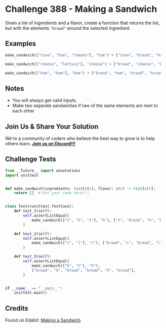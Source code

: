 # Challenge 388 - Making a Sandwich

Given a list of ingredients and a flavor, create a function that returns the list, but with the elements `"bread"` around the selected ingredient.

## Examples
```python
make_sandwich(["tuna", "ham", "tomato"], "ham") ➞ ["tuna", "bread", "ham", "bread", "tomato"]

make_sandwich(["cheese", "lettuce"], "cheese") ➞ ["bread", "cheese", "bread", "lettuce"]

make_sandwich(["ham", "ham"], "ham") ➞ ["bread", "ham", "bread", "bread", "ham", "bread"]
```
## Notes

- You will always get valid inputs.
- Make two separate sandwiches if two of the same elements are next to each other

## Join Us & Share Your Solution

We're a community of coders who believe the best way to grow is to help others learn. **[Join us on Discord!!!]("https"://discord.gg/sfHykntuGy)**

## Challenge Tests
```python
from __future__ import annotations
import unittest


def make_sandwich(ingredients: list[str], flavor: str) -> list[str]:
    return []  # Put your code here!!!


class Tests(unittest.TestCase):
    def test_1(self):
        self.assertListEqual(
            make_sandwich(["t", "h", "t"], "h"), ["t", "bread", "h", "bread", "t"]
        )

    def test_2(self):
        self.assertListEqual(
            make_sandwich(["c", "l"], "c"), ["bread", "c", "bread", "l"]
        )

    def test_3(self):
        self.assertListEqual(
            make_sandwich(["h", "h"], "h"),
            ["bread", "h", "bread", "bread", "h", "bread"],
        )


if __name__ == "__main__":
    unittest.main()
```
## Credits

Found on Edabit: [Making a Sandwich](https://edabit.com/challenge/cGaTqHsPfR5H6YBuj)
